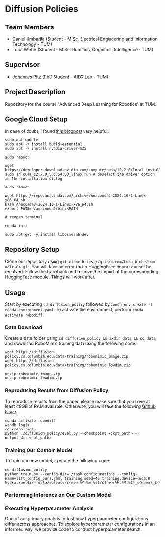 # Diffusion Policies

## Team Members

- Daniel Umbarila (Student - M.Sc. Electrical Engineering and Information Technology - TUM)
- Luca Wiehe (Student - M.Sc. Robotics, Cognition, Intelligence - TUM)

## Supervisor

- [Johannes Pitz](https://scholar.google.com/citations?user=GK9X6NoAAAAJ&hl=de) (PhD Student - AIDX Lab - TUM)

## Project Description

Repository for the course "Advanced Deep Learning for Robotics" at TUM.

## Google Cloud Setup
In case of doubt, I found [this blogpost](https://askubuntu.com/questions/1077061/how-do-i-install-nvidia-and-cuda-drivers-into-ubuntu/1077063#1077063) very helpful.

```
sudo apt update
sudo apt -y install build-essential
sudo apt -y install nvidia-driver-535

sudo reboot

wget https://developer.download.nvidia.com/compute/cuda/12.2.0/local_installers/cuda_12.2.0_535.54.03_linux.run
sudo sh cuda_12.2.0_535.54.03_linux.run # deselect the driver option in the installation dialog

sudo reboot

wget https://repo.anaconda.com/archive/Anaconda3-2024.10-1-Linux-x86_64.sh
bash Anaconda3-2024.10-1-Linux-x86_64.sh
export PATH=~/anaconda3/bin:$PATH

# reopen terminal

conda init

sudo apt-get -y install libosmesa6-dev
```

## Repository Setup
Clone our repository using `git clone https://github.com/Luca-Wiehe/tum-adlr-04.git`. 
You will face an error that a HuggingFace import cannot be resolved. Follow the traceback and remove the import of the corresponding HuggingFace module. Things will work after.


## Usage
Start by executing `cd diffusion_policy` followed by `conda env create -f conda_environment.yaml`.  To activate the environment, perform `conda activate robodiff`.

### Data Download
Create a data folder using `cd diffusion_policy && mkdir data && cd data` and download RoboMimic training data using the following code.
```
wget https://diffusion-policy.cs.columbia.edu/data/training/robomimic_image.zip
wget https://diffusion-policy.cs.columbia.edu/data/training/robomimic_lowdim.zip

unzip robomimic_image.zip
unzip robomimic_lowdim.zip
```

### Reproducing Results from Diffusion Policy
To reproduce results from the paper, please make sure that you have at least 48GB of RAM available. Otherwise, you will face the following [Github Issue](https://github.com/real-stanford/diffusion_policy/issues/118). 

```
conda activate robodiff
wandb login
cd <repo_root>
python ./diffusion_policy/eval.py --checkpoint <ckpt_path> --output_dir <out_path>
```

### Training Our Custom Model
To train our new model, execute the following code:
```
cd diffusion_policy
python train.py --config-dir=./task_configurations --config-name=lift_config_ours.yaml training.seed=42 training.device=cuda:0 hydra.run.dir='data/outputs/${now:%Y.%m.%d}/${now:%H.%M.%S}_${name}_${task_name}'
```

### Performing Inference on Our Custom Model

### Executing Hyperparameter Analysis
One of our primary goals is to test how hyperparameter configurations differ across approaches. To explore hyperparameter configurations in an informed way, we provide code to conduct hyperparameter search.

